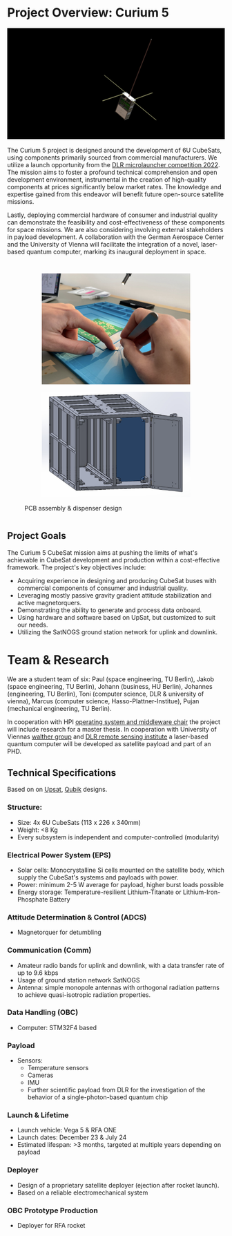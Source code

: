 # Project Overview: Curium 5

![Banner Image](https://raw.githubusercontent.com/Curium-Five/.github/main/profile/media/banner.png)

The Curium 5 project is designed around the development of 6U CubeSats, using components primarily sourced from commercial manufacturers. We utilize a launch opportunity from the [DLR microlauncher competition 2022](https://www.dlr.de/en/latest/news/2022/02/20220620_go-ahead-for-second-round-of-microlauncher-payload-competition). The mission aims to foster a profound technical comprehension and open development environment, instrumental in the creation of high-quality components at prices significantly below market rates. The knowledge and expertise gained from this endeavor will benefit future open-source satellite missions.

Lastly, deploying commercial hardware of consumer and industrial quality can demonstrate the feasibility and cost-effectiveness of these components for space missions. We are also considering involving external stakeholders in payload development. A collaboration with the German Aerospace Center and the University of Vienna will facilitate the integration of a novel, laser-based quantum computer, marking its inaugural deployment in space.

<div style="display: flex; justify-content: space-evenly;">
   <figure>
  <figure>
    <img src="https://raw.githubusercontent.com/Curium-Five/.github/main/profile/media/pcb.png" alt="PCB Image" width="400">
  </figure>
  <figure>
    <img src="https://raw.githubusercontent.com/Curium-Five/.github/main/profile/media/dispenser.png" alt="Dispenser Image" width="400">
  </figure>
     <figcaption>PCB assembly & dispenser design</figcaption>
  </figure>
</div>

## Project Goals

The Curium 5 CubeSat mission aims at pushing the limits of what's achievable in CubeSat development and production within a cost-effective framework. The project's key objectives include:

- Acquiring experience in designing and producing CubeSat buses with commercial components of consumer and industrial quality.
- Leveraging mostly passive gravity gradient attitude stabilization and active magnetorquers.
- Demonstrating the ability to generate and process data onboard.
- Using hardware and software based on UpSat, but customized to suit our needs.
- Utilizing the SatNOGS ground station network for uplink and downlink.

# Team & Research

We are a student team of six: Paul (space engineering, TU Berlin), Jakob (space engineering, TU Berlin), Johann (business, HU Berlin), Johannes (engineering, TU Berlin), Toni (computer science, DLR & university of vienna), Marcus (computer science, Hasso-Plattner-Institue), Pujan (mechanical engineering, TU Berlin).

In cooperation with HPI [operating system and middleware chair](https://osm.hpi.de) the project will include research for a master thesis.
In cooperation with University of Viennas [walther group](https://walther.quantum.at) and [DLR remote sensing institute](https://www.dlr.de/eoc/en/desktopdefault.aspx/tabid-5279/8913_read-16239/) a laser-based quantum computer will be developed as satellite payload and part of an PHD. 

## Technical Specifications

Based on on [Upsat](https://nchronas.github.io/upsat_msc_thesis/#obc), [Qubik](https://gitlab.com/librespacefoundation/qubik) designs.

### Structure:
- Size: 4x 6U CubeSats (113 x 226 x 340mm)
- Weight: <8 Kg
- Every subsystem is independent and computer-controlled (modularity)

### Electrical Power System (EPS)
- Solar cells: Monocrystalline Si cells mounted on the satellite body, which supply the CubeSat's systems and payloads with power.
- Power: minimum 2-5 W average for payload, higher burst loads possible
- Energy storage: Temperature-resilient Lithium-Titanate or Lithium-Iron-Phosphate Battery

### Attitude Determination & Control (ADCS)
- Magnetorquer for detumbling

### Communication (Comm)
- Amateur radio bands for uplink and downlink, with a data transfer rate of up to 9.6 kbps
- Usage of ground station network SatNOGS
- Antenna: simple monopole antennas with orthogonal radiation patterns to achieve quasi-isotropic radiation properties.

### Data Handling (OBC)
- Computer: STM32F4 based

### Payload
- Sensors:
  - Temperature sensors
  - Cameras
  - IMU
  - Further scientific payload from DLR for the investigation of the behavior of a single-photon-based quantum chip

### Launch & Lifetime
- Launch vehicle: Vega 5 & RFA ONE
- Launch dates: December 23 & July 24
- Estimated lifespan: >3 months, targeted at multiple years depending on payload

### Deployer
- Design of a proprietary satellite deployer (ejection after rocket launch).
- Based on a reliable electromechanical system

### OBC Prototype Production
- Deployer for RFA rocket
